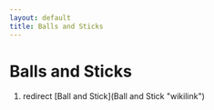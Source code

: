 ```yaml
---
layout: default
title: Balls and Sticks
---
```


# Balls and Sticks

1.  redirect [Ball and Stick](Ball and Stick "wikilink")

